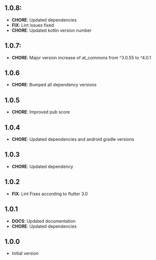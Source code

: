 ## 1.0.8:

- **CHORE**: Updated dependencies
- **FIX**: Lint issues fixed
- **CHORE**: Updated kotlin version number

## 1.0.7:

- **CHORE**: Major version increase of at_commons from ^3.0.55 to ^4.0.1

## 1.0.6

- **CHORE**: Bumped all dependency versions

## 1.0.5

- **CHORE**: Improved pub score

## 1.0.4

- **CHORE**: Updated dependencies and android gradle versions

## 1.0.3

- **CHORE**: Updated dependency

## 1.0.2

- **FIX**: Lint Fixes according to flutter 3.0

## 1.0.1

- **DOCS**: Updated documentation
- **CHORE**: Updated dependencies

## 1.0.0

- Initial version
